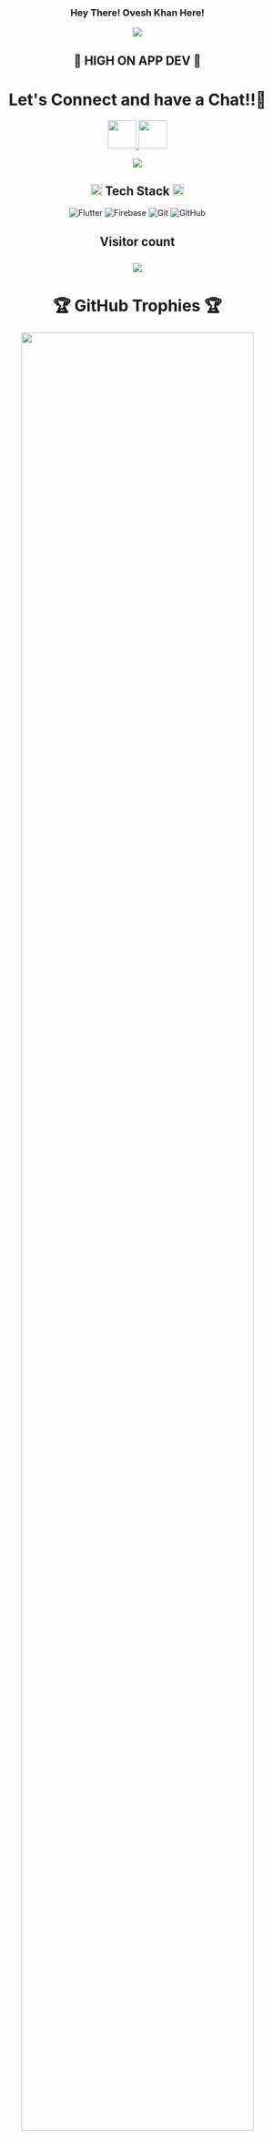  <h3 align="center">
 Hey There! Ovesh Khan Here!
</h3>

<p align="center">
  <a href="https://github.com/DenverCoder1/readme-typing-svg"><img src="https://readme-typing-svg.herokuapp.com?lines=Information+Technology+Student;Always%20learning%20new%20things&center=true&width=500&height=50"></a>
</p>



<h2 align="center">
📱 HIGH ON APP DEV 📱
</h2>

<h1 align="center">
  Let's Connect and have a Chat!!💬
</h1>

<p align="center">
<a href="https://www.linkedin.com/in/ovesh-khan-65b830250/">
  <img height="50" src="https://user-images.githubusercontent.com/46517096/166973395-19676cd8-f8ec-4abf-83ff-da8243505b82.png"/>
</a>
<!--  <a href="https://instagram.com/manan_.kabra?igshid=YmMyMTA2M2Y="> -->
  <img height="50" src="https://user-images.githubusercontent.com/46517096/166974368-9798f39f-1f46-499c-b14e-81f0a3f83a06.png"/>
</a>
  </p>
  
  <p align="center">
  <img src= "https://i.giphy.com/media/v1.Y2lkPTc5MGI3NjExMG9sdnZhNThuNWpva3o3d3Vqb3Qza2VxdnJud2ZyZzUzMjY2NjhqaiZlcD12MV9pbnRlcm5hbF9naWZfYnlfaWQmY3Q9Zw/lTRuG1F4VZ3LHMpXY2/giphy.gif">
</p>

<!-- Tech Stack -->

<div align="center">
  <h2><img src="https://media2.giphy.com/media/QssGEmpkyEOhBCb7e1/giphy.gif?cid=ecf05e47a0n3gi1bfqntqmob8g9aid1oyj2wr3ds3mg700bl&rid=giphy.gif" width="20"> Tech Stack <img src="https://media2.giphy.com/media/QssGEmpkyEOhBCb7e1/giphy.gif?cid=ecf05e47a0n3gi1bfqntqmob8g9aid1oyj2wr3ds3mg700bl&rid=giphy.gif" width="20"></h2>

  ![Flutter](https://img.shields.io/badge/Flutter-000?style=for-the-badge&logo=flutter)
  ![Firebase](https://img.shields.io/badge/Firebase-000?style=for-the-badge&logo=firebase)
  ![Git](https://img.shields.io/badge/Git-000?style=for-the-badge&logo=git)
  ![GitHub](https://img.shields.io/badge/GitHub-000?style=for-the-badge&logo=github)
</div>

<h2 align="center"> 
  Visitor count
 <br>
 <br>
  <img src="https://profile-counter.glitch.me/OveshKhan88/count.svg" />
</h2>


<h1 align = "center">🏆 GitHub Trophies 🏆</h1>
 <div align = "center">
  <img src="https://github-profile-trophy.vercel.app/?username=OveshKhan88&theme=matrix&no-frame=false&no-bg=true&margin-w=4" width="90%"   />
</div>


<h2 align="center">
GitHub Analytics
</h2>

<br>

<div align="center">
  <img width="50%" src="https://github-readme-stats-eight-theta.vercel.app/api?username=OveshKhan88&show_icons=true&theme=dark&include_all_commits=true&count_private=true"/>
  <img width="50%" src="https://github-readme-stats-eight-theta.vercel.app/api/top-langs/?username=OveshKhan88&layout=compact&langs_count=8&theme=dark"/>
<br>
<br>
<a href="https://git.io/streak-stats"><img src="https://streak-stats.demolab.com?user=OveshKhan88&theme=dark&hide_border=true" alt="GitHub Streak" /></a><!--  <img src="https://streak-stats.demolab.com/?user=OveshKhan88&theme=dark&hide_border=false%22%20alt=%22manan%22%20width=%2250%%22" alt="OveshKhan88" width="50%"   />
<img  src="http://github-profile-summary-cards.vercel.app/api/cards/profile-details?username=OveshKhan88&theme=dark" alt="OveshKhan88" width="50%"   /> -->
</div>




